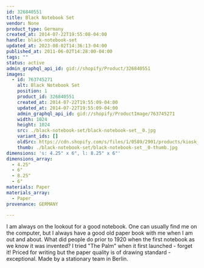 ```yaml
---
id: 326840551
title: Black Notebook Set
vendor: None
product_type: Germany
created_at: 2014-07-22T19:55:08-04:00
handle: black-notebook-set
updated_at: 2023-08-02T14:36:13-04:00
published_at: 2011-06-02T14:28:00-04:00
tags: ""
status: active
admin_graphql_api_id: gid://shopify/Product/326840551
images:
  - id: 763745271
    alt: Black Notebook Set
    position: 1
    product_id: 326840551
    created_at: 2014-07-22T19:55:09-04:00
    updated_at: 2014-07-22T19:55:09-04:00
    admin_graphql_api_id: gid://shopify/ProductImage/763745271
    width: 1024
    height: 1024
    src: ./black-notebook-set/black-notebook-set__0.jpg
    variant_ids: []
    oldSrc: https://cdn.shopify.com/s/files/1/0589/2901/products/kiosk_blacknotebookset.tif.jpeg?v=1406073309
    thumb: ./black-notebook-set/black-notebook-set__0-thumb.jpg
dimensions: 's: 4.25" x 6", l: 8.25" x 6"'
dimensions_array:
  - 4.25"
  - 6"
  - 8.25"
  - 6"
materials: Paper
materials_array:
  - Paper
provenance: GERMANY

---
```


I am always on the lookout for a good notebook. One can usually find me on the computer, but I always have a good old paper book with me when I am out and about. What did people do prior to 1920 when the first notebook as we know it was invented? I tried "The Palm" when it first launched - forget it! Priced for writing but the paper quality is of drawing standard - exceptional. Made by a stationary team in Berlin.
